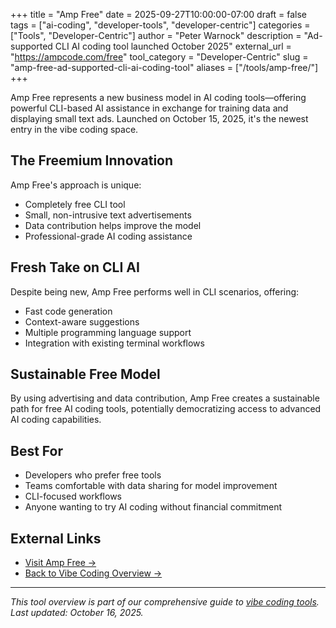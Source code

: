 +++
title = "Amp Free"
date = 2025-09-27T10:00:00-07:00
draft = false
tags = ["ai-coding", "developer-tools", "developer-centric"]
categories = ["Tools", "Developer-Centric"]
author = "Peter Warnock"
description = "Ad-supported CLI AI coding tool launched October 2025"
external_url = "https://ampcode.com/free"
tool_category = "Developer-Centric"
slug = "amp-free-ad-supported-cli-ai-coding-tool"
aliases = ["/tools/amp-free/"]
+++

Amp Free represents a new business model in AI coding tools—offering powerful CLI-based AI assistance in exchange for training data and displaying small text ads. Launched on October 15, 2025, it's the newest entry in the vibe coding space.

## The Freemium Innovation

Amp Free's approach is unique:
- Completely free CLI tool
- Small, non-intrusive text advertisements
- Data contribution helps improve the model
- Professional-grade AI coding assistance

## Fresh Take on CLI AI

Despite being new, Amp Free performs well in CLI scenarios, offering:
- Fast code generation
- Context-aware suggestions
- Multiple programming language support
- Integration with existing terminal workflows

## Sustainable Free Model

By using advertising and data contribution, Amp Free creates a sustainable path for free AI coding tools, potentially democratizing access to advanced AI coding capabilities.

## Best For

- Developers who prefer free tools
- Teams comfortable with data sharing for model improvement
- CLI-focused workflows
- Anyone wanting to try AI coding without financial commitment

## External Links

- [Visit Amp Free →](https://ampcode.com/free)
- [Back to Vibe Coding Overview →](/posts/vibe-coding-revolution/)

---

*This tool overview is part of our comprehensive guide to [vibe coding tools](/posts/vibe-coding-revolution/). Last updated: October 16, 2025.*
